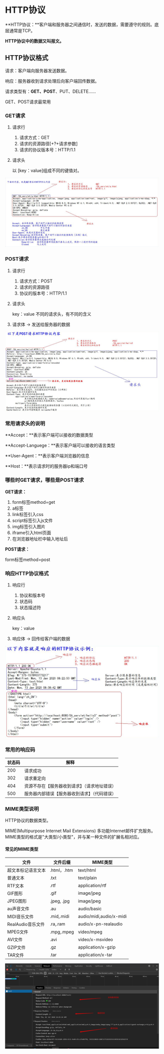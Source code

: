# HTTP协议

**HTTP协议：**客户端和服务器之间通信时，发送的数据，需要遵守的规则。底层通常是TCP。

**HTTP协议中的数据又叫报文。**

## HTTP协议格式

请求：客户端向服务器发送数据。

响应：服务器收到请求处理后向客户端回传数据。

请求类型有：**GET、POST**、PUT、DELETE......

GET、POST请求最常用

### GET请求

1. 请求行

   1. 请求方式：GET
   2. 请求的资源路径[+?+请求参数]
   3. 请求的协议版本号：HTTP/1.1

2. 请求头

   以  [key：value]组成不同的键值对。

![image-20200702220715045](img/image-20200702220715045.png)

### POST请求

1. 请求行

   1. 请求方式：POST
   2. 请求的资源路径
   3. 协议的版本号：HTTP/1.1

2. 请求头

   key：value	不同的请求头，有不同的含义

3. 请求体 → 发送给服务器的数据

![image-20200702221123365](img/image-20200702221123365.png)

### 常用请求头的说明

**Accept：**表示客户端可以接收的数据类型

**Accept-Languege：**表示客户端可以接收的语言类型

**User-Agent：**表示客户端浏览器的信息

**Host：**表示请求时的服务器ip和端口号

### 哪些时GET请求，哪些是POST请求

**GET请求：**

1. form标签method=get
2. a标签
3. link标签引入css
4. script标签引入js文件
5. img标签引入图片
6. iframe引入html页面
7. 在浏览器地址栏中输入地址后

**POST请求：**

form标签method=post

### 响应HTTP协议格式

1. 响应行

   1. 协议和版本号
   2. 状态码
   3. 状态描述符

2. 响应头

   key：value

3. 响应体 → 回传给客户端的数据

![image-20200702222257796](img/image-20200702222257796.png)

### 常用的响应码

| 状态码 | 解释                                         |
| ------ | -------------------------------------------- |
| 200    | 请求成功                                     |
| 302    | 请求重定向                                   |
| 404    | 资源不存在【服务器收到请求】（请求地址错误） |
| 500    | 服务器内部错误【服务器收到请求】（代码错误） |

### MIME类型说明

HTTP协议的数据类型。

MIME(Multipurpose Internet Mail Extensions) 多功能Internet邮件扩充服务。MIME类型的格式是"大类型/小类型"，并与某一种文件的扩展名相对应。

#### 常见的MIME类型

| 文件               | 文件后缀     | MIME类型                |
| ------------------ | ------------ | ----------------------- |
| 超文本标记语言文本 | .html，.htm  | text/html               |
| 普通文本           | .txt         | text/plain              |
| RTF文本            | .rtf         | application/rtf         |
| GIF图形            | .gif         | image/jpeg              |
| JPEG图形           | .jpeg,  .jpg | image/jpeg              |
| au声音文件         | .au          | audio/basic             |
| MIDI音乐文件       | .mid,.midi   | audio/midi,audio/x-midi |
| RealAudio音乐文件  | .ra,.ram     | audio/x-pn-realaudio    |
| MPEG文件           | .mpg,.mpeg   | video/mpeg              |
| AVI文件            | .avi         | video/x-msvideo         |
| GZIP文件           | .gz          | application/x-gzip      |
| TAR文件            | .tar         | application/x-tar       |

![image-20200702224716285](img/image-20200702224716285.png)